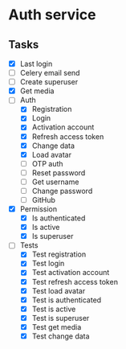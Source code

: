 # Auth service

## Tasks

- [x] Last login
- [ ] Celery email send
- [ ] Create superuser
- [x] Get media
- [ ] Auth
    - [x] Registration
    - [x] Login
    - [x] Activation account
    - [x] Refresh access token
    - [x] Change data
    - [x] Load avatar
    - [ ] OTP auth
    - [ ] Reset password
    - [ ] Get username
    - [ ] Change password
    - [ ] GitHub
- [x] Permission
    - [x] Is authenticated
    - [x] Is active
    - [x] Is superuser
- [ ] Tests
    - [x] Test registration
    - [x] Test login
    - [x] Test activation account
    - [x] Test refresh access token
    - [x] Test load avatar
    - [x] Test is authenticated
    - [x] Test is active
    - [x] Test is superuser
    - [x] Test get media
    - [x] Test change data
